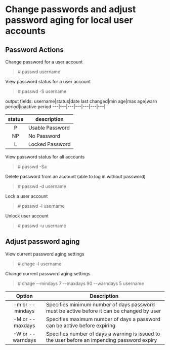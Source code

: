 # Change passwords and adjust password aging for local user accounts

## Password Actions
Change password for a user account
> \# passwd username

View password status for a user account
> \# passwd -S username

output fields: 
username|status|date last changed|min age|max age|warn period|inactive period
---|---|---|---|---|---|---|

status|description
:---:|---
P|Usable Password
NP|No Password
L|Locked Password

View password status for all accounts
> \# passwd -Sa

Delete password from an account (able to log in without password)
> \# passwd -d username

Lock a user account
> \# passwd -l username

Unlock user account
> \# passwd -u username

## Adjust password aging 
View current password aging settings
> \# chage -l username

Change current password aging settings
> \# chage --mindays 7 --maxdays 90 --warndays 5 username


Option|Description
:---:|---
-m or --mindays|Specifies minimum number of days password must be active before it can be changed by user
-M or --maxdays|Specifies maximum number of days a password can be active before expiring
-W or --warndays|Specifies number of days a warning is issued to the user before an impending password expiry
